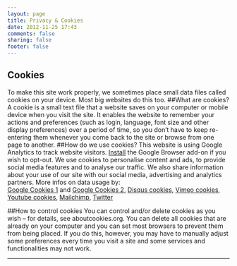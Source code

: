 ```yaml
---
layout: page
title: Privacy & Cookies
date: 2012-11-25 17:43
comments: false
sharing: false
footer: false
---
```

<h2 id="cookies">Cookies</h2>
To make this site work properly, we sometimes place small data files called cookies on your device. Most big websites do this too.
##What are cookies?
A cookie is a small text file that a website saves on your computer or mobile device when you visit the site. It enables the website to remember your actions and preferences (such as login, language, font size and other display preferences) over a period of time, so you don’t have to keep re-entering them whenever you come back to the site or browse from one page to another. 
##How do we use cookies?
This website is using Google Analytics to track website visitors. <a href="https://tools.google.com/dlpage/gaoptout?hl=en-GB" target="_blank">Install</a> the Google Browser add-on if you wish to opt-out. We use cookies to personalise content and ads, to provide social media features and to analyse our traffic. We also share information about your use of our site with our social media, advertising and analytics partners. More infos on data usage by:<br>
<a href="http://www.google.com/intl/en/policies/privacy/partners/">Google Cookies 1</a> and <a href="http://www.google.com/intl/en/policies/privacy/partners/">Google Cookies 2</a>, <a href="http://www.google.com/intl/en/policies/privacy/partners/">Disqus cookies</a>, <a href="http://www.google.com/intl/en/policies/privacy/partners/">Vimeo cookies</a>, <a href="http://www.google.com/intl/en/policies/privacy/partners/">Youtube cookies</a>, <a href="http://mailchimp.com/legal/privacy/">Mailchimp</a>, <a href="https://twitter.com/privacy?lang=en">Twitter</a>

##How to control cookies
You can control and/or delete cookies as you wish – for details, see aboutcookies.org. You can delete all cookies that are already on your computer and you can set most browsers to prevent them from being placed. If you do this, however, you may have to manually adjust some preferences every time you visit a site and some services and functionalities may not work.

<hr>
